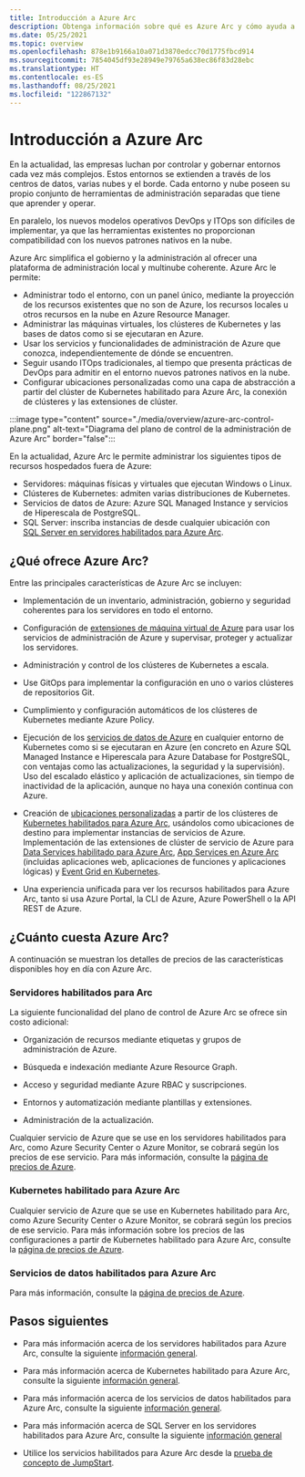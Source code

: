 ```yaml
---
title: Introducción a Azure Arc
description: Obtenga información sobre qué es Azure Arc y cómo ayuda a los clientes a habilitar la administración y el gobierno de sus recursos híbridos con otros servicios y características de Azure.
ms.date: 05/25/2021
ms.topic: overview
ms.openlocfilehash: 878e1b9166a10a071d3870edcc70d1775fbcd914
ms.sourcegitcommit: 7854045df93e28949e79765a638ec86f83d28ebc
ms.translationtype: HT
ms.contentlocale: es-ES
ms.lasthandoff: 08/25/2021
ms.locfileid: "122867132"
---
```

# <a name="azure-arc-overview"></a>Introducción a Azure Arc

En la actualidad, las empresas luchan por controlar y gobernar entornos cada vez más complejos. Estos entornos se extienden a través de los centros de datos, varias nubes y el borde. Cada entorno y nube poseen su propio conjunto de herramientas de administración separadas que tiene que aprender y operar.

En paralelo, los nuevos modelos operativos DevOps y ITOps son difíciles de implementar, ya que las herramientas existentes no proporcionan compatibilidad con los nuevos patrones nativos en la nube.

Azure Arc simplifica el gobierno y la administración al ofrecer una plataforma de administración local y multinube coherente. Azure Arc le permite:
* Administrar todo el entorno, con un panel único, mediante la proyección de los recursos existentes que no son de Azure, los recursos locales u otros recursos en la nube en Azure Resource Manager. 
* Administrar las máquinas virtuales, los clústeres de Kubernetes y las bases de datos como si se ejecutaran en Azure. 
* Usar los servicios y funcionalidades de administración de Azure que conozca, independientemente de dónde se encuentren. 
* Seguir usando ITOps tradicionales, al tiempo que presenta prácticas de DevOps para admitir en el entorno nuevos patrones nativos en la nube.
* Configurar ubicaciones personalizadas como una capa de abstracción a partir del clúster de Kubernetes habilitado para Azure Arc, la conexión de clústeres y las extensiones de clúster.  

:::image type="content" source="./media/overview/azure-arc-control-plane.png" alt-text="Diagrama del plano de control de la administración de Azure Arc" border="false":::

En la actualidad, Azure Arc le permite administrar los siguientes tipos de recursos hospedados fuera de Azure:

* Servidores: máquinas físicas y virtuales que ejecutan Windows o Linux.
* Clústeres de Kubernetes: admiten varias distribuciones de Kubernetes.
* Servicios de datos de Azure: Azure SQL Managed Instance y servicios de Hiperescala de PostgreSQL.
* SQL Server: inscriba instancias de desde cualquier ubicación con [SQL Server en servidores habilitados para Azure Arc](/sql/sql-server/azure-arc/overview).

## <a name="what-does-azure-arc-deliver"></a>¿Qué ofrece Azure Arc?

Entre las principales características de Azure Arc se incluyen:

* Implementación de un inventario, administración, gobierno y seguridad coherentes para los servidores en todo el entorno.

* Configuración de [extensiones de máquina virtual de Azure](./servers/manage-vm-extensions.md) para usar los servicios de administración de Azure y supervisar, proteger y actualizar los servidores.

* Administración y control de los clústeres de Kubernetes a escala.

* Use GitOps para implementar la configuración en uno o varios clústeres de repositorios Git.

*  Cumplimiento y configuración automáticos de los clústeres de Kubernetes mediante Azure Policy.

* Ejecución de los [servicios de datos de Azure](../azure-arc/kubernetes/custom-locations.md) en cualquier entorno de Kubernetes como si se ejecutaran en Azure (en concreto en Azure SQL Managed Instance e Hiperescala para Azure Database for PostgreSQL, con ventajas como las actualizaciones, la seguridad y la supervisión). Uso del escalado elástico y aplicación de actualizaciones, sin tiempo de inactividad de la aplicación, aunque no haya una conexión continua con Azure.

* Creación de [ubicaciones personalizadas](./kubernetes/custom-locations.md) a partir de los clústeres de [Kubernetes habilitados para Azure Arc](./kubernetes/overview.md), usándolos como ubicaciones de destino para implementar instancias de servicios de Azure. Implementación de las extensiones de clúster de servicio de Azure para [Data Services habilitado para Azure Arc](./data/create-data-controller-direct-azure-portal.md), [App Services en Azure Arc](../app-service/overview-arc-integration.md) (incluidas aplicaciones web, aplicaciones de funciones y aplicaciones lógicas) y [Event Grid en Kubernetes](../event-grid/kubernetes/overview.md).

* Una experiencia unificada para ver los recursos habilitados para Azure Arc, tanto si usa Azure Portal, la CLI de Azure, Azure PowerShell o la API REST de Azure.

## <a name="how-much-does-azure-arc-cost"></a>¿Cuánto cuesta Azure Arc?

A continuación se muestran los detalles de precios de las características disponibles hoy en día con Azure Arc.

### <a name="arc-enabled-servers"></a>Servidores habilitados para Arc

La siguiente funcionalidad del plano de control de Azure Arc se ofrece sin costo adicional:

* Organización de recursos mediante etiquetas y grupos de administración de Azure.

* Búsqueda e indexación mediante Azure Resource Graph.

* Acceso y seguridad mediante Azure RBAC y suscripciones.

* Entornos y automatización mediante plantillas y extensiones.

* Administración de la actualización.

Cualquier servicio de Azure que se use en los servidores habilitados para Arc, como Azure Security Center o Azure Monitor, se cobrará según los precios de ese servicio. Para más información, consulte la [página de precios de Azure](https://azure.microsoft.com/pricing/).

### <a name="azure-arc-enabled-kubernetes"></a>Kubernetes habilitado para Azure Arc

Cualquier servicio de Azure que se use en Kubernetes habilitado para Arc, como Azure Security Center o Azure Monitor, se cobrará según los precios de ese servicio. Para más información sobre los precios de las configuraciones a partir de Kubernetes habilitado para Azure Arc, consulte la [página de precios de Azure](https://azure.microsoft.com/pricing/).

### <a name="azure-arc-enabled-data-services"></a>Servicios de datos habilitados para Azure Arc

Para más información, consulte la [página de precios de Azure](https://azure.microsoft.com/pricing/).

## <a name="next-steps"></a>Pasos siguientes

* Para más información acerca de los servidores habilitados para Azure Arc, consulte la siguiente [información general](./servers/overview.md).

* Para más información acerca de Kubernetes habilitado para Azure Arc, consulte la siguiente [información general](./kubernetes/overview.md).

* Para más información acerca de los servicios de datos habilitados para Azure Arc, consulte la siguiente [información general](https://azure.microsoft.com/services/azure-arc/hybrid-data-services/).

* Para más información acerca de SQL Server en los servidores habilitados para Azure Arc, consulte la siguiente [información general](/sql/sql-server/azure-arc/overview)

* Utilice los servicios habilitados para Azure Arc desde la [prueba de concepto de JumpStart](https://azurearcjumpstart.io/azure_arc_jumpstart/).
